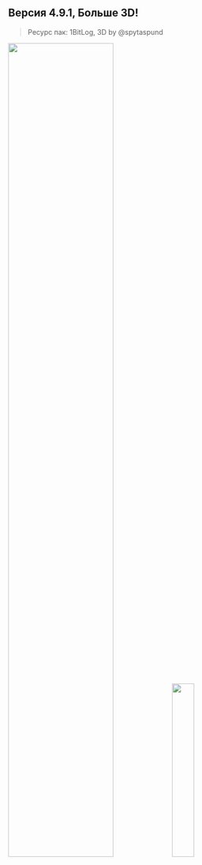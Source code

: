 
## Версия 4.9.1, Больше 3D!
> Ресурс пак: 1BitLog, 3D by @spytaspund


<img src="https://github.com/IBit-mc-server/ResourcePack/assets/98075804/b9eca5be-2c11-4251-acc4-bbef4c75532d" width="65%" height="65%">
<img src="https://github.com/spytaspund/1BitLog-3D/assets/109822062/4c463514-aa31-4126-82b5-26a23614361e" width="30%" height="30%">

